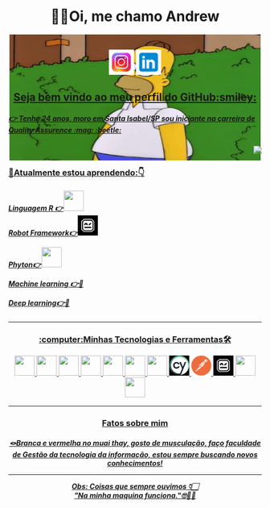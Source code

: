 <div align="center" display="inline-block">
<h1>🙋‍♂️Oi, me chamo Andrew </h1>
  
  <div style="height:30px">
  <img src="https://github.com/AndrewSRibeiro01/AndrewSRibeiro01/blob/main/giphy.gif?raw=true" alt="Dino" style="width: 500px; height:250px ; display: inline-block;" data-target="animated-image.originalImage">
</div>
  
  <a href="https://www.instagram.com/andrew_srb/">
    <img width="50px" src="https://github.com/BruFS99/BruFS99/blob/main/icons8-instagram-3000.png" 
  </a> 
  <a href="https://www.linkedin.com/in/andrew-souza-ab776623b/">
    <img width="50px" src="https://github.com/BruFS99/BruFS99/blob/main/icons8-linkedin-480.png">
<div display="inline-block" align="center">
  
<h2>Seja bem vindo ao meu perfil do GitHub:smiley:</h2> 
<div display="inline-block" align="left">
<h5>👉 Tenho 24 anos, moro em Santa Isabel/SP sou iniciante na carreira de Quality Assurence :mag: :beetle:</h5>
</div>
  
  <div display="inline-block" align="right">
    
  <img width="350px" src="https://user-images.githubusercontent.com/116013992/209679421-2c29b657-e4bd-4675-9a91-1d74a7ad6909.png">
    
  </div>
  <div display="inline-block" align="left">
  <h3>📖Atualmente estou aprendendo:👇</h3>
  </div>
  
  <div display="inline-block" align="left">

<h5>Linguagem R 👉<code><img src="https://encrypted-tbn0.gstatic.com/images?q=tbn:ANd9GcSVR4HjNQ8Od2prGPC9jjK7dmUW5uUMlCWukA&usqp=CAU" width="40" height="40"/></code><br>
  Robot Framework👉<code><img src="https://raw.githubusercontent.com/AndrewSRibeiro01/AndrewSRibeiro01/472eeac53d7b016a6bf00d8ff75d274c2217887f/robot.png" width="40" height="40"/></code><p>
 Phyton👉<code><img src="https://images.squarespace-cdn.com/content/v1/556c9bf4e4b0de57cb590a0f/1433275776438-8AOXJ85ZC7Q3ASU01PFV/python.png" width="40" height="40"/></code><p> 
  Machine learning    👉🧠<p>
  Deep learning👉🦾<p>
    </h5><hr>
    
<!-- <div style="height:30px">
<img src="https://github.com/AndrewSRibeiro01/AndrewSRibeiro01/blob/main/Gato.gif" alt="Dino" style="width: 650px; height:350px ; display: inline-block;" data-
target="animated-image.originalImage">
</div>
!--> 
  
  <div display="inline-block" align="center">
  <h3>:computer:Minhas Tecnologias e Ferramentas🛠️</h3>
   <code><img src="https://cdn.jsdelivr.net/gh/devicons/devicon/icons/git/git-original.svg" width="40" height="40"/></code>
   <code><img src="https://cdn.jsdelivr.net/gh/devicons/devicon/icons/javascript/javascript-original.svg" width="40" height="40"/></code>
   <code><img src="https://cdn.jsdelivr.net/gh/devicons/devicon/icons/npm/npm-original-wordmark.svg" width="40" height="40"/></code>
   <code><img src="https://cdn.jsdelivr.net/gh/devicons/devicon/icons/mongodb/mongodb-original.svg" width="40" height="40"/></code>
   <code><img src="https://cdn.jsdelivr.net/gh/devicons/devicon/icons/nodejs/nodejs-original.svg" width="40" height="40"/></code>
   <code><img src="https://cdn.jsdelivr.net/gh/devicons/devicon/icons/css3/css3-original.svg" width="40" height="40"/></code>
   <code><img src="https://cdn.jsdelivr.net/gh/devicons/devicon/icons/html5/html5-original.svg" width="40" height="40"/></code>
   <code><img src="img cypres.jpg" width="40" height="40"/></code>
   <code><img src="https://raw.githubusercontent.com/AndrewSRibeiro01/AndrewSRibeiro01/main/postman-icon.webp" width="40" height="40"/></code>
<!--    <code><img src="https://raw.githubusercontent.com/AndrewSRibeiro01/AndrewSRibeiro01/main/insomnia%20img.png" width="40" height="40"/></code> -->
   <code><img src="https://raw.githubusercontent.com/AndrewSRibeiro01/AndrewSRibeiro01/472eeac53d7b016a6bf00d8ff75d274c2217887f/robot.png" width="40" height="40"/></code>
   <code><img src="https://images.squarespace-cdn.com/content/v1/556c9bf4e4b0de57cb590a0f/1433275776438-8AOXJ85ZC7Q3ASU01PFV/python.png" width="40" height="40"/></code>
    <code><img src="https://encrypted-tbn0.gstatic.com/images?q=tbn:ANd9GcSVR4HjNQ8Od2prGPC9jjK7dmUW5uUMlCWukA&usqp=CAU" width="40" height="40"/></code>
    <hr>
     
     
  <h3> Fatos sobre mim</h3>
<h5>🪢Branca e vermelha no muai thay, gosto de musculação, faço faculdade de Gestão da tecnologia da informação, estou sempre buscando novos conhecimentos!<br> <hr>
Obs: Coisas que sempre ouvimos 👇🏻<br> 
"Na minha maquina funciona."🙄🤯😡
<br></h5>
</div>


